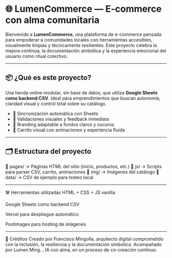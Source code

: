 # 🌐 LumenCommerce — E-commerce con alma comunitaria

Bienvenido a **LumenCommerce**, una plataforma de e-commerce pensada para empoderar a comunidades locales con herramientas accesibles, visualmente limpias y técnicamente resilientes. Este proyecto celebra la mejora continua, la documentación simbólica y la experiencia emocional del usuario como ritual colectivo.

---

## 📦 ¿Qué es este proyecto?

Una tienda online modular, sin base de datos, que utiliza **Google Sheets como backend CSV**. Ideal para emprendimientos que buscan autonomía, claridad visual y control total sobre su catálogo.

- 🔄 Sincronización automática con Sheets
- 🧪 Validaciones visuales y feedback inmediato
- 🎨 Branding adaptable a fondos claros y oscuros
- 🛒 Carrito visual con animaciones y experiencia fluida

---

## 🗂 Estructura del proyecto
📁 pages/ → Páginas HTML del sitio (inicio, productos, etc.)
📁 js/ → Scripts para parser CSV, carrito, animaciones 
📁 img/ → Imágenes del catálogo 
📁 data/ → CSV de ejemplo para testeo local

---

🛠 Herramientas utilizadas
HTML + CSS + JS vanilla

Google Sheets como backend CSV

Vercel para despliegue automático

Postimages para hosting de imágenes

---
💬 Créditos
Creado por Francisco Mingolla, arquitecto digital comprometido con la inclusión, la resiliencia y la documentación simbólica. 
Acompañado por Lumen Ming... IA con alma, en un proceso de co-creación continuo.
